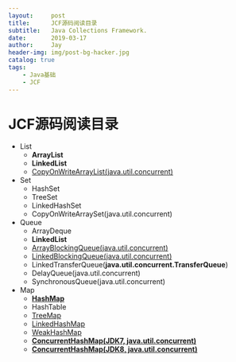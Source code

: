 ```yaml
---
layout:     post
title:      JCF源码阅读目录
subtitle:   Java Collections Framework.
date:       2019-03-17
author:     Jay
header-img: img/post-bg-hacker.jpg
catalog: true
tags:
    - Java基础
    - JCF
---
```


# JCF源码阅读目录

- List
    - **ArrayList**  
    - **LinkedList**
    - [CopyOnWriteArrayList(java.util.concurrent)](https://xuanjian1992.top/2019/06/02/CopyOnWriteArrayList%E6%BA%90%E7%A0%81%E5%88%86%E6%9E%90/)
- Set
    - HashSet
    - TreeSet
    - LinkedHashSet
    - CopyOnWriteArraySet(java.util.concurrent)
- Queue
    - ArrayDeque
    - **LinkedList**
    - [ArrayBlockingQueue(java.util.concurrent)](https://xuanjian1992.top/2019/06/09/ArrayBlockingQueue%E6%BA%90%E7%A0%81%E5%88%86%E6%9E%90/)
    - [LinkedBlockingQueue(java.util.concurrent)](https://xuanjian1992.top/2019/06/09/LinkedBlockingQueue%E6%BA%90%E7%A0%81%E5%88%86%E6%9E%90/)
    - LinkedTransferQueue(**java.util.concurrent.TransferQueue**)
    - DelayQueue(java.util.concurrent)
    - SynchronousQueue(java.util.concurrent)
- Map
    - **[HashMap](https://xuanjian1992.top/2019/03/31/HashMap%E6%BA%90%E7%A0%81%E8%A7%A3%E6%9E%90/)**
    - HashTable
    - [TreeMap](https://xuanjian1992.top/2019/05/13/TreeMap%E6%BA%90%E7%A0%81%E5%88%86%E6%9E%90/)
    - [LinkedHashMap](https://xuanjian1992.top/2019/04/10/LinkedHashMap%E6%BA%90%E7%A0%81%E5%88%86%E6%9E%90/)
    - [WeakHashMap](https://xuanjian1992.top/2019/04/14/WeakHashMap%E6%BA%90%E7%A0%81%E5%88%86%E6%9E%90/)
    - **[ConcurrentHashMap(JDK7, java.util.concurrent)](https://xuanjian1992.top/2019/05/22/ConcurrentHashMap%E6%BA%90%E7%A0%81%E5%88%86%E6%9E%90(JDK7)/)**
    - **[ConcurrentHashMap(JDK8, java.util.concurrent)](https://xuanjian1992.top/2019/05/24/ConcurrentHashMap%E6%BA%90%E7%A0%81%E5%88%86%E6%9E%90(JDK8)/)**  
    

